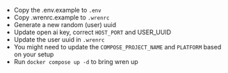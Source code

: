 - Copy the .env.example to `.env`
- Copy .wrenrc.example to `.wrenrc`
- Generate a new random (user) uuid
- Update open ai key, correct `HOST_PORT` and USER_UUID
- Update the user uuid in `.wrenrc`
- You might need to update the `COMPOSE_PROJECT_NAME` and `PLATFORM` based on your setup
- Run `docker compose up -d` to bring wren up